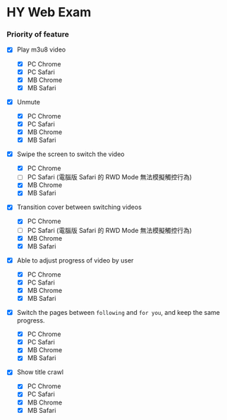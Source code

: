 # HY Web Exam

### Priority of feature

- [x] Play m3u8 video

  - [x] PC Chrome
  - [x] PC Safari
  - [x] MB Chrome
  - [x] MB Safari

- [x] Unmute

  - [x] PC Chrome
  - [x] PC Safari
  - [x] MB Chrome
  - [x] MB Safari

- [x] Swipe the screen to switch the video

  - [x] PC Chrome
  - [ ] PC Safari (電腦版 Safari 的 RWD Mode 無法模擬觸控行為)
  - [x] MB Chrome
  - [x] MB Safari

- [x] Transition cover between switching videos

  - [x] PC Chrome
  - [ ] PC Safari (電腦版 Safari 的 RWD Mode 無法模擬觸控行為)
  - [x] MB Chrome
  - [x] MB Safari

- [x] Able to adjust progress of video by user

  - [x] PC Chrome
  - [x] PC Safari
  - [x] MB Chrome
  - [x] MB Safari

- [x] Switch the pages between `following` and `for you`, and keep the same progress.

  - [x] PC Chrome
  - [x] PC Safari
  - [x] MB Chrome
  - [x] MB Safari

- [x] Show title crawl

  - [x] PC Chrome
  - [x] PC Safari
  - [x] MB Chrome
  - [x] MB Safari
